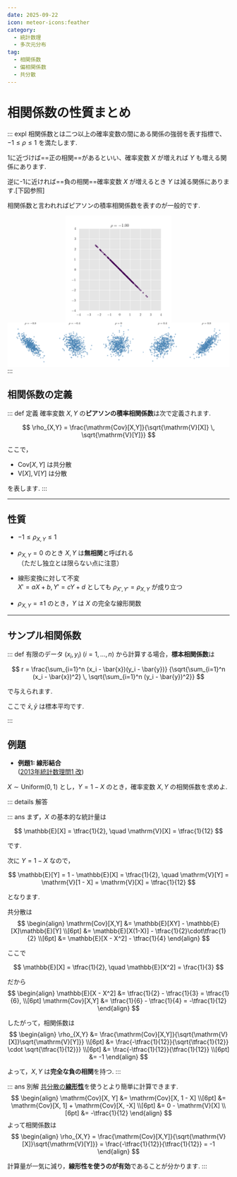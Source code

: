 ```yaml
---
date: 2025-09-22
icon: meteor-icons:feather
category:
  - 統計数理
  - 多次元分布
tag:
  - 相関係数
  - 偏相関係数
  - 共分散
---
```


# 相関係数の性質まとめ
::: expl
相関係数とは二つ以上の確率変数の間にある関係の強弱を表す指標で、$-1 \leq \rho \leq 1$ を満たします.

1に近づけば==正の相関==があるといい、確率変数 $X$ が増えれば $Y$ も増える関係にあります.

逆に-1に近ければ==負の相関==確率変数 $X$ が増えるとき $Y$ は減る関係にあります.[下図参照]

相関係数と言われればピアソンの積率相関係数を表すのが一般的です.

<div style="display: flex; gap: 10px; justify-content: center;">
  <img src="/assets/images/multivariate_distribution/correlation_coefficient/correlation_color_animation.gif" style="max-width: 48%; height: auto;">
</div>

<div style="display: flex; gap: 10px; justify-content: center;">
  <img src="/assets/images/multivariate_distribution/correlation_coefficient/correlation_scatter_plots.png" style="max-width: 100%; height: auto;">
</div>
:::

## 相関係数の定義
::: def 定義
確率変数 $X, Y$ の**ピアソンの積率相関係数**は次で定義されます.

$$
\rho_{X,Y} = \frac{\mathrm{Cov}[X,Y]}{\sqrt{\mathrm{V}[X]} \, \sqrt{\mathrm{V}[Y]}}
$$

ここで，
- $\mathrm{Cov}[X,Y]$ は共分散
- $\mathrm{V}[X], \mathrm{V}[Y]$ は分散  

を表します.
:::

---

## 性質
- $-1 \leq \rho_{X,Y} \leq 1$

- $\rho_{X,Y} = 0$ のとき $X, Y$ は**無相関**と呼ばれる  
  （ただし独立とは限らない点に注意）

- 線形変換に対して不変  
  $X' = aX + b, Y' = cY + d$ としても $\rho_{X',Y'} = \rho_{X,Y}$ が成り立つ  

- $\rho_{X,Y} = \pm 1$ のとき，$Y$ は $X$ の完全な線形関数

---

## サンプル相関係数
::: def
有限のデータ $(x_i, y_i) \; (i=1,\dots,n)$ から計算する場合，**標本相関係数**は

$$
r = \frac{\sum_{i=1}^n (x_i - \bar{x})(y_i - \bar{y})}
{\sqrt{\sum_{i=1}^n (x_i - \bar{x})^2} \, \sqrt{\sum_{i=1}^n (y_i - \bar{y})^2}}
$$

で与えられます.

ここで $\bar{x}, \bar{y}$ は標本平均です.

:::

## 例題

- **例題1: 線形結合**  
([2013年統計数理問1 改](/posts/grade1_1/2013/1.md))  

$X \sim \mathrm{Uniform}(0,1)$ とし，$Y = 1 - X$ のとき，確率変数 $X, Y$ の相関係数を求めよ.

::: details 解答

  ::: ans
  まず，$X$ の基本的な統計量は

  $$
  \mathbb{E}[X] = \tfrac{1}{2}, \quad \mathrm{V}[X] = \tfrac{1}{12}
  $$

  です.  

  次に $Y = 1 - X$ なので，

  $$
  \mathbb{E}[Y] = 1 - \mathbb{E}[X] = \tfrac{1}{2}, \quad 
  \mathrm{V}[Y] = \mathrm{V}[1 - X] = \mathrm{V}[X] = \tfrac{1}{12}
  $$

  となります.  

  共分散は
  $$
  \begin{align}
  \mathrm{Cov}[X,Y]
  &= \mathbb{E}[XY] - \mathbb{E}[X]\mathbb{E}[Y] \\[6pt]
  &= \mathbb{E}[X(1-X)] - \tfrac{1}{2}\cdot\tfrac{1}{2} \\[6pt]
  &= \mathbb{E}[X - X^2] - \tfrac{1}{4}
  \end{align}
  $$

  ここで

  $$
  \mathbb{E}[X] = \tfrac{1}{2}, \quad \mathbb{E}[X^2] = \frac{1}{3}
  $$

  だから
  $$
  \begin{align}
  \mathbb{E}[X - X^2] &= \tfrac{1}{2} - \tfrac{1}{3} = \tfrac{1}{6}, \\[6pt]
  \mathrm{Cov}[X,Y] &= \tfrac{1}{6} - \tfrac{1}{4} = -\tfrac{1}{12}
  \end{align}
  $$

  したがって，相関係数は
  $$
  \begin{align}
  \rho_{X,Y}
  &= \frac{\mathrm{Cov}[X,Y]}{\sqrt{\mathrm{V}[X]}\sqrt{\mathrm{V}[Y]}} \\[6pt]
  &= \frac{-\tfrac{1}{12}}{\sqrt{\tfrac{1}{12}} \cdot \sqrt{\tfrac{1}{12}}} \\[6pt]
  &= \frac{-\tfrac{1}{12}}{\tfrac{1}{12}} \\[6pt]
  &= -1
  \end{align}
  $$

  よって，$X, Y$ は**完全な負の相関**を持つ.
  :::

::: ans 別解
[共分散の**線形性**](/posts/multivariate_distribution/covariance.md)を使うとより簡単に計算できます.
$$
\begin{align}
\mathrm{Cov}[X, Y] 
&= \mathrm{Cov}[X, 1 - X] \\[6pt]
&= \mathrm{Cov}[X, 1] + \mathrm{Cov}[X, -X] \\[6pt]
&= 0 - \mathrm{V}[X] \\[6pt]
&= -\tfrac{1}{12}
\end{align}
$$
よって相関係数は
$$
\begin{align}
\rho_{X,Y}
= \frac{\mathrm{Cov}[X,Y]}{\sqrt{\mathrm{V}[X]}\sqrt{\mathrm{V}[Y]}}
= \frac{-\tfrac{1}{12}}{\tfrac{1}{12}}
= -1
\end{align}
$$

計算量が一気に減り，**線形性を使うのが有効**であることが分かります.
:::